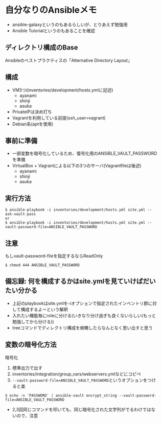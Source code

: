 # 自分なりのAnsibleメモ
- ansible-galaxyというのもあるらしいが、とりあえず勉強用
- Ansible Tutorialというのもあることを確認

## ディレクトリ構成のBase

Ansibleのベストプラクティスの「Alternative Directory Layout」

## 構成
- VM3つ(inventories/development/hosts.ymlに記述)
  - ayanami
  - shinji
  - asuka
- PrivateIPは決め打ち
- Vagrantを利用している前提(ssh\_user=vagrant)
- Debian系(aptを使用)

## 事前に準備

- 一部変数を暗号化しているため、復号化用のANSIBLE\_VAULT\_PASSWORDを準備
- VirtualBox + Vagrantによる以下の3つのサーバ(Vagrantfileは後述)
  - ayanami
  - shinji
  - asuka

## 実行方法

~~~
$ ansible-playbook -i inventories/development/hosts.yml site.yml --ask-vault-pass
or
$ ansible-playbook -i inventories/development/hosts.yml site.yml --vault-password-file=ANSIBLE_VAULT_PASSWORD
~~~

## 注意
もしvault-password-fileを指定するならReadOnly

```
$ chmod 444 ANSIBLE_VAULT_PASSWORD
```

## 備忘録: 何を構成するかはsite.ymlを見ていけばだいたい分かる
- 上記のplaybookはsite.ymlを-iオプションで指定されたインベントリ郡に対して構成するよーという解釈
- 入れたい機能毎にroleに分ける(いきなり分け過ぎも良くないらしい(もっと勉強してから分ける))
- treeコマンドでディレクトリ構成を俯瞰したらなんとなく思い出すと思う

## 変数の暗号化方法
暗号化
1. 標準出力で出す
2. inventories/integration/group\_vars/webservers.ymlなどにコピペ
3. `--vault-password-file=ANSIBLE_VAULT_PASSWORD`というオプションをつけると楽

~~~
$ echo -n 'PASSWORD' | ansible-vault encrypt_string --vault-password-file=ANSIBLE_VAULT_PASSWORD
~~~

- 2,3回同じコマンドを叩いても、同じ暗号化された文字列がでるわけではないので、注意
